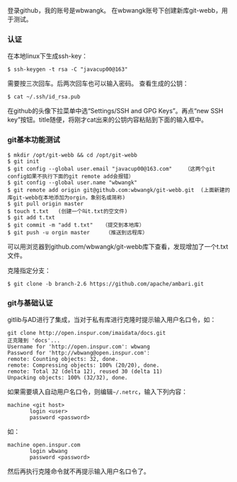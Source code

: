 登录github，我的账号是wbwangk。
在wbwangk账号下创建新库git-webb，用于测试。
### 认证
在本地linux下生成ssh-key：
```
$ ssh-keygen -t rsa -C "javacup00@163"
```
需要按三次回车。后两次回车也可以输入密码。
查看生成的公钥：
```
$ cat ~/.ssh/id_rsa.pub
```
在github的头像下拉菜单中选“Settings/SSH and GPG Keys”。再点“new SSH key”按钮。title随便，将刚才cat出来的公钥内容粘贴到下面的输入框中。
### git基本功能测试
```
$ mkdir /opt/git-webb && cd /opt/git-webb
$ git init
$ git config --global user.email "javacup00@163.com"    （这两个git config如果不执行下面的git remote add会报错）
$ git config --global user.name "wbwangk"
$ git remote add origin git@github.com:wbwangk/git-webb.git  (上面新建的库git-webb在本地添加为orgin，象别名或简称)
$ git pull origin master
$ touch t.txt   (创建一个叫t.txt的空文件)
$ git add t.txt
$ git commit -m "add t.txt"   （提交到本地库）
$ git push -u orgin master     （推送到远程库）
```
可以用浏览器到github.com/wbwangk/git-webb库下查看，发现增加了一个t.txt文件。

克隆指定分支：
```
$ git clone -b branch-2.6 https://github.com/apache/ambari.git
```
### git与基础认证
gitlib与AD进行了集成，当对于私有库进行克隆时提示输入用户名口令，如：
```
git clone http://open.inspur.com/imaidata/docs.git
正克隆到 'docs'...
Username for 'http://open.inspur.com': wbwang
Password for 'http://wbwang@open.inspur.com':
remote: Counting objects: 32, done.
remote: Compressing objects: 100% (20/20), done.
remote: Total 32 (delta 12), reused 30 (delta 11)
Unpacking objects: 100% (32/32), done.
```
如果需要填入自动用户名口令，则编辑`~/.netrc`，输入下列内容：
```
machine <git host>
       login <user>
       password <password>
```
如：
```
machine open.inspur.com
       login wbwang
       password <password>
```
然后再执行克隆命令就不再提示输入用户名口令了。
